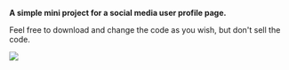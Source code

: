 **A simple mini project for a social media user profile page.**

Feel free to download and change the code as you wish, but don't sell the code.

<img src="https://user-images.githubusercontent.com/86221868/191823070-f0be0520-e1df-4584-b13a-d2c04b896804.png">
